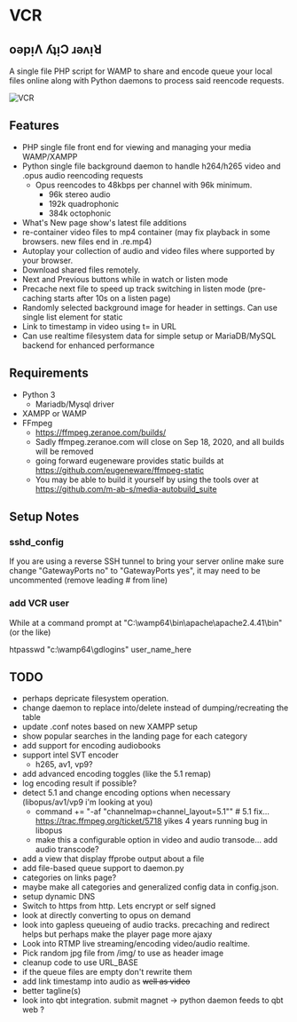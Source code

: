 # VCR
## oǝpᴉɅ ʎʇᴉϽ ɹǝʌᴉꓤ

A single file PHP script for WAMP to share and encode queue your local files online along with Python daemons to process said reencode requests.

![VCR](https://cdn.mos.cms.futurecdn.net/w48feV8za6DRPBSuvyvpPB-1200-80.jpg)

## Features

* PHP single file front end for viewing and managing your media WAMP/XAMPP
* Python single file background daemon to handle h264/h265 video and .opus audio reencoding requests
  * Opus reencodes to 48kbps per channel with 96k minimum.
    * 96k stereo audio
    * 192k quadrophonic
    * 384k octophonic
* What's New page show's latest file additions
* re-container video files to mp4 container (may fix playback in some browsers. new files end in .re.mp4)
* Autoplay your collection of audio and video files where supported by your browser.
* Download shared files remotely. 
* Next and Previous buttons while in watch or listen mode
* Precache next file to speed up track switching in listen mode (pre-caching starts after 10s on a listen page)
* Randomly selected background image for header in settings. Can use single list element for static
* Link to timestamp in video using t= in URL
* Can use realtime filesystem data for simple setup or MariaDB/MySQL backend for enhanced performance

## Requirements
* Python 3
  * Mariadb/Mysql driver
* XAMPP or WAMP
* FFmpeg
  * https://ffmpeg.zeranoe.com/builds/
  * Sadly ffmpeg.zeranoe.com will close on Sep 18, 2020, and all builds will be removed
  * going forward eugeneware provides static builds at https://github.com/eugeneware/ffmpeg-static
  * You may be able to build it yourself by using the tools over at https://github.com/m-ab-s/media-autobuild_suite


## Setup Notes

### sshd_config

If you are using a reverse SSH tunnel to bring your server online make sure 
change "GatewayPorts no" to "GatewayPorts yes", it may need to be uncommented
(remove leading # from line)

### add VCR user

While at a command prompt at "C:\wamp64\bin\apache\apache2.4.41\bin" (or the like)

htpasswd "c:\wamp64\gdlogins" user_name_here

## TODO
* perhaps depricate filesystem operation. 
* change daemon to replace into/delete instead of dumping/recreating the table
* update .conf notes based on new XAMPP setup
* show popular searches in the landing page for each category
* add support for encoding audiobooks
* support intel SVT encoder
  * h265, av1, vp9?
* add advanced encoding toggles (like the 5.1 remap)
* log encoding result if possible?
* detect 5.1 and change encoding options when necessary (libopus/av1/vp9 i'm looking at you)
  * command += "-af \"channelmap=channel_layout=5.1\""  # 5.1 fix... https://trac.ffmpeg.org/ticket/5718 yikes 4 years running bug in libopus
  * make this a configurable option in video and audio transode... add audio transcode?
* add a view that display ffprobe output about a file
* add file-based queue support to daemon.py
* categories on links page?
* maybe make all categories and generalized config data in config.json. 
* setup dynamic DNS
* Switch to https from http. Lets encrypt or self signed
* look at directly converting to opus on demand
* look into gapless queueing of audio tracks. precaching and redirect helps but perhaps make the player page more ajaxy
* Look into RTMP live streaming/encoding video/audio realtime.
* Pick random jpg file from /img/ to use as header image
* cleanup code to use URL_BASE
* if the queue files are empty don't rewrite them
* add link timestamp into audio as ~~well as video~~
* better tagline(s)
* look into qbt integration. submit magnet -> python daemon feeds to qbt web ?
